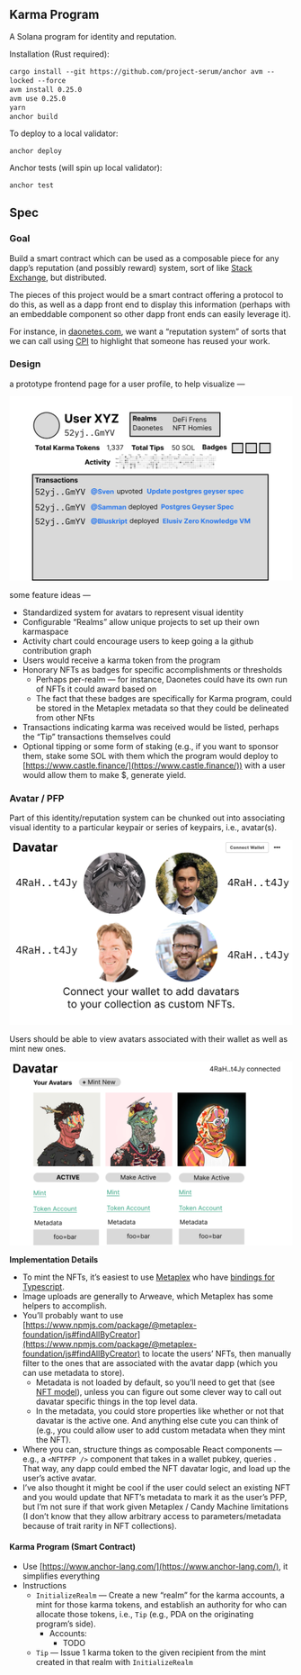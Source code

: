 ## Karma Program

A Solana program for identity and reputation.

Installation (Rust required):

```
cargo install --git https://github.com/project-serum/anchor avm --locked --force
avm install 0.25.0
avm use 0.25.0
yarn
anchor build
```

To deploy to a local validator:

```
anchor deploy
```

Anchor tests (will spin up local validator):

```
anchor test
```

## Spec

### Goal

Build a smart contract which can be used as a composable piece for any dapp’s reputation (and possibly reward) system, sort of like [Stack Exchange](https://stackexchange.com/), but distributed.

The pieces of this project would be a smart contract offering a protocol to do this, as well as a dapp front end to display this information (perhaps with an embeddable component so other dapp front ends can easily leverage it).

For instance, in [daonetes.com](http://daonetes.com), we want a “reputation system” of sorts that we can call using [CPI](https://docs.solana.com/developing/programming-model/calling-between-programs) to highlight that someone has reused your work.

### Design

a prototype frontend page for a user profile, to help visualize —

![](/docs/images/karma_main.png?raw=true)

some feature ideas —

-   Standardized system for avatars to represent visual identity
-   Configurable “Realms” allow unique projects to set up their own karmaspace
-   Activity chart could encourage users to keep going a la github contribution graph
-   Users would receive a karma token from the program
-   Honorary NFTs as badges for specific accomplishments or thresholds
    -   Perhaps per-realm — for instance, Daonetes could have its own run of NFTs it could award based on
    -   The fact that these badges are specifically for Karma program, could be stored in the Metaplex metadata so that they could be delineated from other NFts
-   Transactions indicating karma was received would be listed, perhaps the “Tip” transactions themselves could
-   Optional tipping or some form of staking (e.g., if you want to sponsor them, stake some SOL with them which the program would deploy to [https://www.castle.finance/](https://www.castle.finance/)) with a user would allow them to make $, generate yield.

### Avatar / PFP

Part of this identity/reputation system can be chunked out into associating visual identity to a particular keypair or series of keypairs, i.e., avatar(s).

![](/docs/images/davatar_main.png?raw=true)

Users should be able to view avatars associated with their wallet as well as mint new ones.

![](/docs/images/davatar_logged_in.png?raw=true)

**Implementation Details**

-   To mint the NFTs, it’s easiest to use [Metaplex](https://docs.metaplex.com/) who have [bindings for Typescript](https://github.com/metaplex-foundation/js).
-   Image uploads are generally to Arweave, which Metaplex has some helpers to accomplish.
-   You’ll probably want to use [https://www.npmjs.com/package/@metaplex-foundation/js#findAllByCreator](https://www.npmjs.com/package/@metaplex-foundation/js#findAllByCreator) to locate the users’ NFTs, then manually filter to the ones that are associated with the avatar dapp (which you can use metadata to store).
    -   Metadata is not loaded by default, so you’ll need to get that (see [NFT model](https://www.npmjs.com/package/@metaplex-foundation/js#the-nft-model)), unless you can figure out some clever way to call out davatar specific things in the top level data.
    -   In the metadata, you could store properties like whether or not that davatar is the active one. And anything else cute you can think of (e.g., you could allow user to add custom metadata when they mint the NFT).
-   Where you can, structure things as composable React components — e.g., a `<NFTPFP />` component that takes in a wallet pubkey, queries . That way, any dapp could embed the NFT davatar logic, and load up the user’s active avatar.
-   I’ve also thought it might be cool if the user could select an existing NFT and you would update that NFT’s metadata to mark it as the user’s PFP, but I’m not sure if that work given Metaplex / Candy Machine limitations (I don’t know that they allow arbitrary access to parameters/metadata because of trait rarity in NFT collections).

#### Karma Program (Smart Contract)

-   Use [https://www.anchor-lang.com/](https://www.anchor-lang.com/), it simplifies everything
-   Instructions
    -   `InitializeRealm` — Create a new “realm” for the karma accounts, a mint for those karma tokens, and establish an authority for who can allocate those tokens, i.e., `Tip` (e.g., PDA on the originating program’s side).
        -   Accounts:
            -   TODO
    -   `Tip` — Issue 1 karma token to the given recipient from the mint created in that realm with `InitializeRealm`
